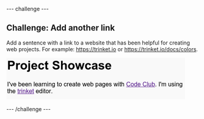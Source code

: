 \--- challenge \---

## Challenge: Add another link

Add a sentence with a link to a website that has been helpful for creating web projects. For example: <https://trinket.io> or <https://trinket.io/docs/colors>.

![スクリーンショット](images/showcase-link-challenge.png)

\--- /challenge \---